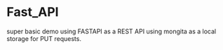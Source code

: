 # Fast_API

super basic demo using FASTAPI as a REST API
using mongita as a local storage for PUT requests.
